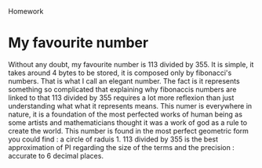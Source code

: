 Homework

# My favourite number

Without any doubt, my favourite number is 113 divided by 355. It is simple, it takes around 4 bytes to be stored, it is composed only by fibonacci's numbers. 
That is what I call an elegant number. The fact is it represents something so complicated that explaining why fibonaccis numbers are linked to that 113 divided by 355 requires a lot more reflexion than just understanding what what it represents means.
This numer is everywhere in nature, it is a foundation of the most perfected works of human being as some artists and mathematicians thought it was a work of god as a rule to create the world.
This number is found in the most perfect geometric form you could find : a circle of raduis 1.
113 divided by 355 is the best approximation of PI regarding the size of the terms and the precision : accurate to 6 decimal places.
